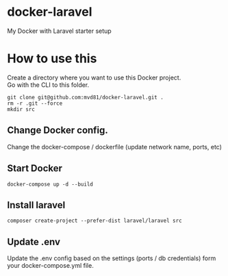 # docker-laravel
My Docker with Laravel starter setup

# How to use this

Create a directory where you want to use this Docker project.  
Go with the CLI to this folder.  
```
git clone git@github.com:mvd81/docker-laravel.git .
rm -r .git --force
mkdir src
```

## Change Docker config.
Change the docker-compose / dockerfile (update network name, ports, etc)

## Start Docker
```docker-compose up -d --build```

## Install laravel
```composer create-project --prefer-dist laravel/laravel src```

## Update .env
Update the .env config based on the settings (ports / db credentials) form your docker-compose.yml file.


